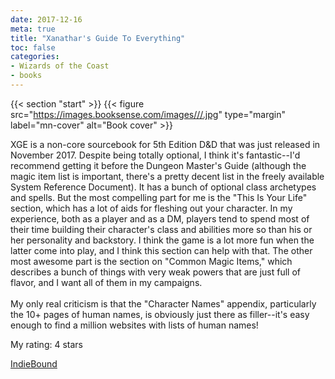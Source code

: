 ```yaml
---
date: 2017-12-16
meta: true
title: "Xanathar's Guide To Everything"
toc: false
categories:
- Wizards of the Coast
- books
---
```


{{< section "start" >}}
{{< figure src="https://images.booksense.com/images///.jpg" type="margin" label="mn-cover" alt="Book cover" >}}

XGE is a non-core sourcebook for 5th Edition D&amp;D that was just released in November 2017. Despite being totally optional, I think it's fantastic--I'd recommend getting it before the Dungeon Master's Guide (although the magic item list is important, there's a pretty decent list in the freely available System Reference Document). It has a bunch of optional class archetypes and spells. But the most compelling part for me is the "This Is Your Life" section, which has a lot of aids for fleshing out your character. In my experience, both as a player and as a DM, players tend to spend most of their time building their character's class and abilities more so than his or her personality and backstory. I think the game is a lot more fun when the latter come into play, and I think this section can help with that. The other most awesome part is the section on "Common Magic Items," which describes a bunch of things with very weak powers that are just full of flavor, and I want all of them in my campaigns.<br /><br />My only real criticism is that the "Character Names" appendix, particularly the 10+ pages of human names, is obviously just there as filler--it's easy enough to find a million websites with lists of human names!

My rating: 4 stars  

[IndieBound](https://www.indiebound.org/book/)
